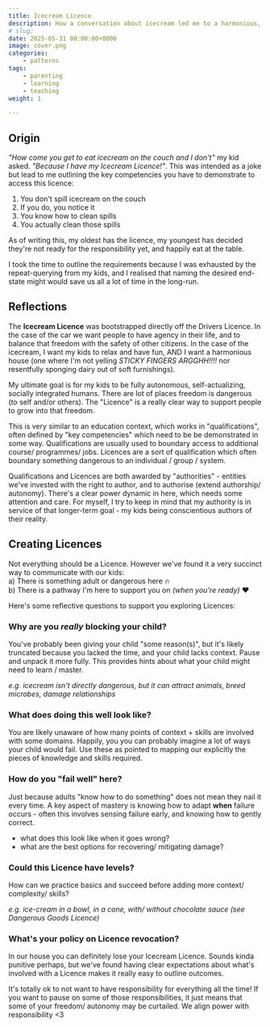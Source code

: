 ```yaml
---
title: Icecream Licence
description: How a conversation about icecream led me to a harmonious, agency-enhancing way of working my my kids.
# slug:
date: 2025-05-31 00:00:00+0000
image: cover.png
categories:
    - patterns
tags:
    - parenting
    - learning
    - teaching
weight: 1

---
```


## Origin

_"How come you get to eat icecream on the couch and I don't"_ my kid asked.
_"Because I have my Icecream Licence!"_. This was intended as a joke but lead to
me outlining the key competencies you have to demonstrate to access this licence:

1. You don't spill icecream on the couch
2. If you do, you notice it
3. You know how to clean spills
4. You actually clean those spills

As of writing this, my oldest has the licence, my youngest has decided they're
not ready for the responsibility yet, and happily eat at the table.

I took the time to outline the requirements because I was exhausted by the
repeat-querying from my kids, and I realised that naming the desired end-state
might would save us all a lot of time in the long-run.


## Reflections

The **Icecream Licence** was bootstrapped directly off the Drivers Licence. In
the case of the car we want people to have agency in their life, and to balance
that freedom with the safety of other citizens. In the case of the
icecream, I want my kids to relax and have fun, AND I want a harmonious house
(one where I'm not yelling *STICKY FINGERS ARGGHH!!!!* nor resentfully sponging
dairy out of soft furnishings).

My ultimate goal is for my kids to be fully autonomous, self-actualizing,
socially integrated humans. There are lot of places freedom is dangerous (to
self and/or others). The "Licence" is a really clear way to support people to
grow into that freedom.

This is very similar to an education context, which works in "qualifications",
often defined by "key competencies" which need to be be demonstrated in some
way. Qualifications are usually used to boundary access to additional course/
programmes/ jobs. Licences are a sort of qualification which often boundary
something dangerous to an individual / group / system.

Qualifications and Licences are both awarded by "authorities" - entities we've
invested with the right to author, and to authorise (extend authorship/
autonomy). There's a clear power dynamic in here, which needs some attention and
care. For myself, I try to keep in mind that my authority is in service of that
longer-term goal - my kids being conscientious authors of their reality.


## Creating Licences

Not everything should be a Licence. However we've found it a very succinct way
to communicate with our kids:
<br />
a) There is something adult or dangerous here :fire:
<br />
b) There is a pathway I'm here to support you on _(when you're ready)_ :heart:

Here's some reflective questions to support you exploring Licences:


### Why are you _really_ blocking your child?

You've probably been giving your child "some reason(s)", but it's likely
truncated because you lacked the time, and your child lacks context. Pause and
unpack it more fully. This provides hints about what your child might
need to learn / master.

_e.g. icecream isn't directly dangerous, but it can attract animals, breed
microbes, damage relationships_


### What does doing this well look like?

You are likely unaware of how many points of context + skills are involved with
some domains. Happily, you you can probably imagine a lot of ways your child
would fail. Use these as pointed to mapping our explicitly the pieces of
knowledge and skills required.


### How do you "fail well" here?

Just because adults "know how to do something" does not mean they nail it every
time. A key aspect of mastery is knowing how to adapt **when** failure occurs -
often this involves sensing failure early, and knowing how to gently correct.

- what does this look like when it goes wrong?
- what are the best options for recovering/ mitigating damage?


### Could this Licence have levels?

How can we practice basics and succeed before adding more context/ complexity/
skills?

_e.g. ice-cream in a bowl, in a cone, with/ without chocolate sauce (see
  Dangerous Goods Licence)_

### What's your policy on Licence revocation?

In our house you can definitely lose your Icecream Licence. Sounds kinda
punitive perhaps, but we've found having clear expectations about what's
involved with a Licence makes it really easy to outline outcomes.

It's totally ok to not want to have responsibility for everything all the time!
If you want to pause on some of those responsibilities, it just means that some
of your freedom/ autonomy may be curtailed. We align power with responsibility
<3



